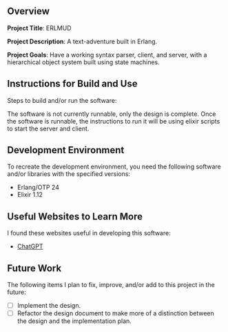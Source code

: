 ## Overview

**Project Title**: ERLMUD

**Project Description**: A text-adventure built in Erlang.

**Project Goals**: Have a working syntax parser, client, and server, with a hierarchical object system built using state machines.

## Instructions for Build and Use

Steps to build and/or run the software:

The software is not currently runnable, only the design is complete.
Once the software is runnable, the instructions to run it will be using elixir scripts to start the server and client.

## Development Environment 

To recreate the development environment, you need the following software and/or libraries with the specified versions:

* Erlang/OTP 24
* Elixir 1.12

## Useful Websites to Learn More

I found these websites useful in developing this software:

* [ChatGPT](https://www.chatgpt.com/)

## Future Work

The following items I plan to fix, improve, and/or add to this project in the future:

* [ ] Implement the design.
* [ ] Refactor the design document to make more of a distinction between the design and the implementation plan.
